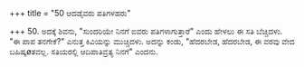 +++
title = "50 ಆದಡೈವರು ಪತಿಗಳಹರು"

+++
50. ಅದಕ್ಕೆ ಶಿವನು, "ಸುಂದರಿಯೇ ನಿನಗೆ ಐವರು ಪತಿಗಳಾಗುತ್ತಾರೆ" ಎಂದು ಹೇಳಲು ಈ ಸತಿ ಬೆಚ್ಚಿದಳು. "ಈ ಪಾಪ ತನಗೇಕೆ?" ಎನುತ್ತ ಕಿವಿಯನ್ನು ಮುಚ್ಚಿದಳು. ಅದನ್ನು ಕಂಡು, "ಹೆದರಬೇಡ, ಹೆದರಬೇಡ, ಈ ವರವು ವೇದ ಬಹಿಷ್ಕøತವಲ್ಲ. ಸತಿಯರಲ್ಲಿ ಆದಿಪಾತಿವ್ರತ್ಯ ನಿನಗೆ" ಎಂದನು.